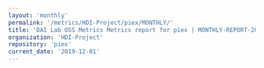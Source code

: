 ```yaml
---
layout: 'monthly'
permalink: '/metrics/HDI-Project/piex/MONTHLY/'
title: 'DAI Lab OSS Metrics Metrics report for piex | MONTHLY-REPORT-2019-12-01'
organization: 'HDI-Project'
repository: 'piex'
current_date: '2019-12-01'
---
```

